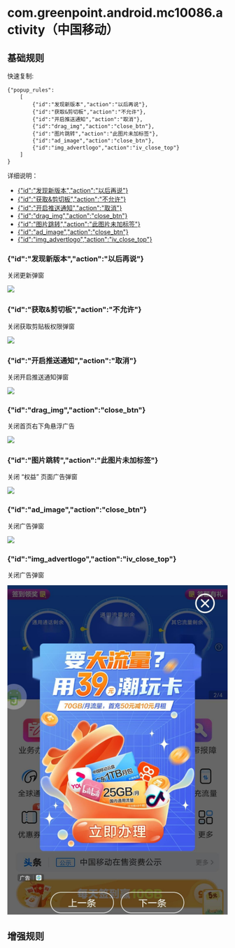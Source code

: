 # com.greenpoint.android.mc10086.activity（中国移动）

## 基础规则

快速复制:
```
{"popup_rules":
    [
        {"id":"发现新版本","action":"以后再说"},
        {"id":"获取&剪切板","action":"不允许"},
        {"id":"开启推送通知","action":"取消"},
        {"id":"drag_img","action":"close_btn"},
        {"id":"图片跳转","action":"此图片未加标签"},
        {"id":"ad_image","action":"close_btn"},
        {"id":"img_advertlogo","action":"iv_close_top"}
    ]
}
```
详细说明：
- [{"id":"发现新版本","action":"以后再说"}](#id发现新版本action以后再说)
- [{"id":"获取&剪切板","action":"不允许"}](#id获取剪切板action不允许)
- [{"id":"开启推送通知","action":"取消"}](#id开启推送通知action取消)
- [{"id":"drag_img","action":"close_btn"}](#iddrag_imgactionclose_btn)
- [{"id":"图片跳转","action":"此图片未加标签"}](#id图片跳转action此图片未加标签)
- [{"id":"ad_image","action":"close_btn"}](#idad_imageactionclose_btn)
- [{"id":"img_advertlogo","action":"iv_close_top"}](#idimg_advertlogoactioniv_close_top)

### {"id":"发现新版本","action":"以后再说"}
关闭更新弹窗

![](./assets/更新弹窗.jpg)

### {"id":"获取&剪切板","action":"不允许"}
关闭获取剪贴板权限弹窗

![](./assets/获取剪贴板权限弹窗.jpg)

### {"id":"开启推送通知","action":"取消"}
关闭开启推送通知弹窗

![](./assets/开启推送通知弹窗.jpg)

### {"id":"drag_img","action":"close_btn"}
关闭首页右下角悬浮广告

![](./assets/首页右下角悬浮广告.jpg)

### {"id":"图片跳转","action":"此图片未加标签"}
关闭 “权益” 页面广告弹窗

![](./assets/“权益”页面广告弹窗.jpg)

### {"id":"ad_image","action":"close_btn"}
关闭广告弹窗

![](./assets/广告弹窗.jpg)

### {"id":"img_advertlogo","action":"iv_close_top"}
关闭广告弹窗

![](./assets/广告弹窗2.png)

## 增强规则
